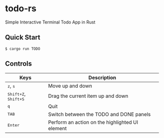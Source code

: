 # todo-rs

Simple Interactive Terminal Todo App in Rust

## Quick Start

```console
$ cargo run TODO
```

## Controls

| Keys                                   | Description                                      |
| -------------------------------------- | ------------------------------------------------ |
| <kbd>z</kbd>, <kbd>s</kbd>             | Move up and down                                 |
| <kbd>Shift+Z</kbd>, <kbd>Shift+S</kbd> | Drag the current item up and down                |
| <kbd>q</kbd>                           | Quit                                             |
| <kbd>TAB</kbd>                         | Switch between the TODO and DONE panels          |
| <kbd>Enter</kbd>                       | Perform an action on the highlighted UI element  |
